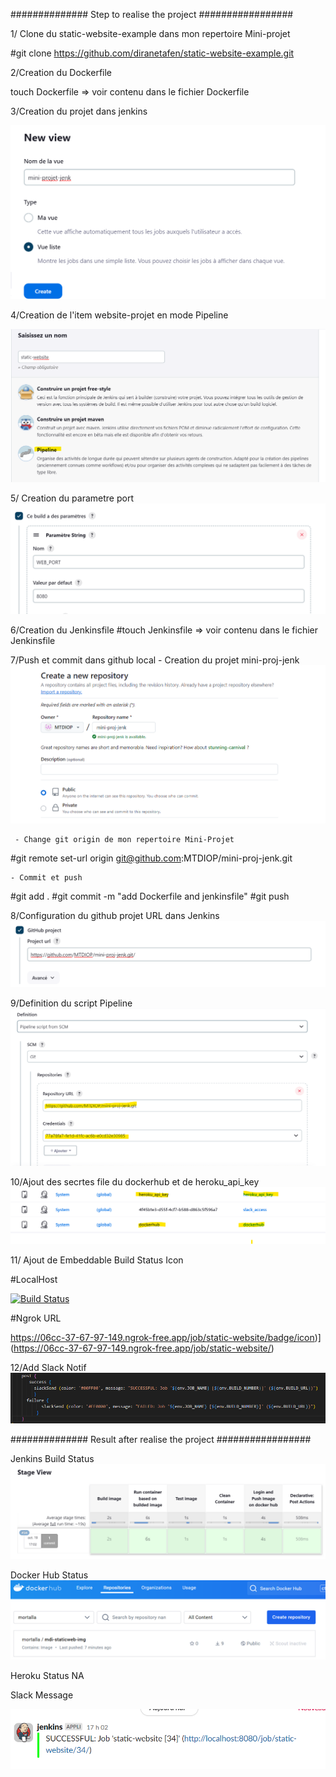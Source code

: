 ############## Step to realise the project #################

1/ Clone du static-website-example dans mon repertoire Mini-projet

#git clone https://github.com/diranetafen/static-website-example.git

2/Creation du Dockerfile

touch Dockerfile => voir contenu dans le fichier Dockerfile

3/Creation du projet dans jenkins

![alt text](image.png)

4/Creation de l'item website-projet en mode Pipeline

![alt text](image-6.png)

5/ Creation du parametre port
![alt text](image-2.png)

6/Creation du Jenkinsfile
#touch Jenkinsfile => voir contenu dans le fichier Jenkinsfile

7/Push et commit dans github local 
    - Creation du projet mini-proj-jenk
    ![alt text](image-3.png)

     - Change git origin de mon repertoire Mini-Projet 
 #git remote set-url origin git@github.com:MTDIOP/mini-proj-jenk.git

    - Commit et push 
#git add .
#git commit -m "add Dockerfile and jenkinsfile"
#git push

8/Configuration du github projet URL dans Jenkins
![alt text](image-4.png)

9/Definition du script Pipeline
![alt text](image-7.png)

10/Ajout des secrtes file du dockerhub et de heroku_api_key
![alt text](image-8.png)

11/ Ajout de Embeddable Build Status Icon

#LocalHost

[![Build Status](http://localhost:8080/job/static-website/badge/icon)](http://localhost:8080/job/static-website/)

#Ngrok URL

https://06cc-37-67-97-149.ngrok-free.app/job/static-website/badge/icon)](https://06cc-37-67-97-149.ngrok-free.app/job/static-website/)

12/Add Slack Notif
![alt text](image-9.png)

############## Result after realise the project #################

Jenkins Build Status
![alt text](image-11.png)

Docker Hub Status
![alt text](image-12.png)

Heroku Status
NA

Slack Message

![alt text](image-10.png)